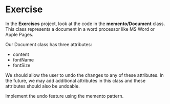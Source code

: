 # Exercise

In the **Exercises** project, look at the code in the **memento/Document** class. This class represents a document in a word processor like MS Word or Apple Pages.

Our Document class has three attributes:  
- content 
- fontName 
- fontSize

We should allow the user to undo the changes to any of these attributes. In the future, we may add additional attributes in this class and these attributes should also be undoable.

Implement the undo feature using the memento pattern. 